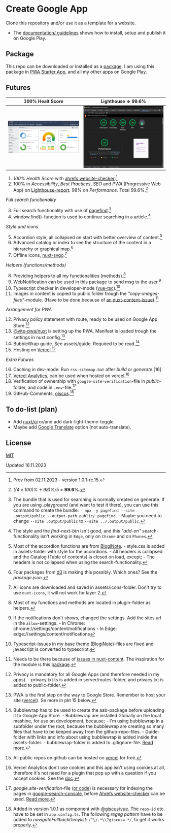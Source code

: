 # Create Google App
Clone this repository and/or use it as a template for a website.
- The [documentation/ guidelines](https://create-google-app.vercel.app) shows how to install, setup and publish it on Google Play.

## Package
This repo can be downloaded or installed as a [package](https://github.com/lovkyndig?tab=packages&repo_name=create-google-app). I am using this package in [PWA Starter App](https://github.com/lovkyndig/pwa-starter-app), and all my other apps on Google Play.

## Futures
| 100% Healt Score | Lighthouse => 99.6% |
| --- | --- |
|![](https://raw.githubusercontent.com/lovkyndig/create-google-app/main/public/img/webp/ahrefs-website-checker.webp) |![](https://raw.githubusercontent.com/lovkyndig/create-google-app/main/public/img/webp/lighthouse-report.webp)|  

1. _100% Health Score_ with [ahrefs website-checker](https://ahrefs.com/website-checker):[^1]
2. 100% in _Accessibility_, _Best Practices_, _SEO_ and _PWA_ (Progressive Web App) on [Lighthouse-report](https://pagespeed.web.dev/). 98% on _Performance_. Total 99.6%.[^2]

_Full search functionality_  

3. Full search functionality with use of [pagefind](https://pagefind.app/).[^3]  
4. window.find()-function is used to continue searching in a article.[^4]

_Style and icons_  

5. Accordion style, all collapsed on start with better overview of content.[^5]  
6. Advanced catalog or index to see the structure of the content in a hierarchy or graphical map.[^6]  
7. Offline icons, [nuxt-svgo](https://www.npmjs.com/package/nuxt-svgo).[^7]

_Helpers (functions/methods)_  

8. Providing helpers to all my functionalities (methods).[^8]  
9. WebNotification can be used in this package to send msg to the user.[^9]  
10. Typescript checker in developer-mode ([vue-tsc](https://www.npmjs.com/package/vue-tsc)).[^10]  
11. Images in content is copied to public folder trough the _"copy-images-files"_-module. (Have to be done because of [an nuxt-content-issue](https://github.com/nuxt/content/issues/106#issuecomment-1002820342)).[^11]

_Arrangement for PWA_  

12. Privacy policy statement with route, ready to be used on Google App Store.[^12]  
13. [@vite-pwa/nuxt](https://www.npmjs.com/package/@vite-pwa/nuxt) is setting up the PWA. Manifest is loaded trough the settings in nuxt.config.[^13]  
14. BubbleWrap guide. See assets/guide. Required to be read.[^14]  
15. Hosting on [Vercel](https://vercel.com/docs/deployments/git/vercel-for-github).[^15]

_Extra Futures_  

16. Caching in dev-mode: Run `rss-sitemap.bat` after _build_ or _generate_.[16]
17. [Vercel Analytics](https://vercel.com/analytics), can be used when hosted on vercel.[^17]  
18. Verification of ownership with `google-site-verification`-file in _public_-folder, and code in `.env`-file.[^18]
19. GitHub-Comments, [giscus](https://giscus.app).[^19]

## To do-list (plan)
- Add [nuxt/ui](https://www.npmjs.com/package/@nuxt/ui) or/and add dark-light-theme-toggle.
- Maybe add [Google Translate](https://www.npmjs.com/package/@google-translate-select/vue3) option (not auto-translate).

## License
[MIT](./LICENSE)

[^1]: Prov from 02.11.2023 - version 1.0.1-rc.15.
[^2]: _((4 x 100)% + 98)%/5_ = **99.6%**.
[^3]: The bundle that is used for searching is normally created on generate. If you are using .playground (and want to test it there), you can use this command to create the bundle: `- npx -y pagefind --site .output/public --output-path public/_pagefind`. - Maybe you need to change `--site .output/public` to `--site ../.output/public`.
[^4]: The style and the _find-next-btn_ isn't good, and this _"add-on"_ search-functionality isn't working in `Edge`, only on `Chrome` and on `Phones`.
[^5]: Most of the accordion functions are from [BlogiNote](https://github.com/Benbinbin/BlogiNote). - style.css is added in assets-folder with style for the accordions. - All headers is collapsed and the Catalog (Table of contents) is closed on load, except; - The headers is not collapsed when using the search-functionality.
[^6]: Four packages from [d3](https://github.com/d3) is making this possibly. Which ones? See the _package.json_.
[^7]: All icons are downloaded and saved in assets/icons-folder. Don't try to use `nuxt-icons`, it will not work for layer 2.
[^8]: Most of my functions and methods are located in plugin-folder as helpers.
[^9]: If the notifications don't shows, changed the settings. Add the sites url in the `allow`-settings. - In Chrome: chrome://settings/content/notifications - In Edge: edge://settings/content/notifications
[^10]: Typescript-issues in my base theme ([BlogiNote](https://github.com/Benbinbin/BlogiNote))-files are fixed and javascript is converted to typescript.
[^11]: Needs to be there because of [issues in nuxt-content](). The inspiration for the module is this [package](https://www.npmjs.com/package/bloginote-copy-files-module).
[^12]: Privacy is mandatory for all Google Apps (and therefore needed in my apps). - privacy.txt.ts is added in server/routes-folder, and privacy.txt is added to public-folder.
[^13]: PWA is the first step on the way to Google Store. Remember to host your site ([vercel](https://vercel.com/docs/deployments/git/vercel-for-github)). Se more in pkt 15 below.
[^14]: Bubblewrap has to be used to create the aab-package before uploading it to Google App Store. - Bubblewrap are installed Globally on the local mashine, for use on development, because; - I'm using bubblewrap in a subfolder under the root, because the bubblewrap are creating so many files that have to be keeped away from the github-repo-files. - Guide-folder with links and info about using bubblewrap is added inside the assets-folder. - bubblewrap-folder is added to .gitignore-file. [Read more](https://create-google-app.vercel.app/article/create-and-upload/create-app/bubblewrap).
[^15]: All public repos on github can be hosted on [vercel](https://vercel.com/docs/deployments/git/vercel-for-github) for free.
[^16]: The `bat`-file is copying the _dev_-files to _public_-folder (and then it's working). To run _bat_-files in **Git-Bash** write `./rss-sitemap.bat` + enter. 
[^17]: Vercel Analytics don't use cookies and this app isn't using cookies at all, therefore it's not need for a plugin that pop up with a question if you accept cookies. See the [doc](https://create-google-app.vercel.app/article/setup-and-deploy/deploy/verification-and-analytics).
[^18]: _google.site-verification_-file ([or code](https://create-google-app.vercel.app/article/setup-and-deploy/deploy/verification-and-analytics)) is necessary for indexing the pages in [google-search-console](https://search.google.com/search-console/about), before [Ahrefs website-checker](https://ahrefs.com/website-checker) can be used. [Read more](https://create-google-app.vercel.app/article/setup-and-deploy/deploy/verification-and-analytics).
[^19]: Added in version 1.0.1 as component with [@giscus/vue](https://github.com/giscus/giscus-component/tree/main). The `repo-id` etc. have to be set in `app.config.ts`. The following _regeg pattern_ have to be added to _navigateFallbackDenylist_: `/^\/.*\\?giscus=.*/`, to get it works properly.

Updated 16.11.2023